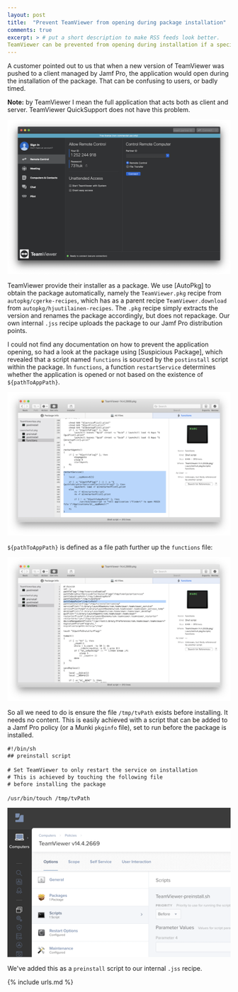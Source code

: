 ```yaml
---
layout: post
title:  "Prevent TeamViewer from opening during package installation"
comments: true
excerpt: > # put a short description to make RSS feeds look better.
TeamViewer can be prevented from opening during installation if a specific file is placed in the tmp folder before installation. This can be achieved with the use of a preinstall script.
---
```


A customer pointed out to us that when a new version of TeamViewer was pushed to a client managed by Jamf Pro, the application would open during the installation of the package. That can be confusing to users, or badly timed.

**Note:** by TeamViewer I mean the full application that acts both as client and server. TeamViewer QuickSupport does not have this problem.

![TeamViewer main window](/assets/images/teamviewer.png)

TeamViewer provide their installer as a package. We use [AutoPkg] to obtain the package automatically, namely the `TeamViewer.pkg` recipe from `autopkg/cgerke-recipes`, which has as a parent recipe `TeamViewer.download` from `autopkg/hjuutilainen-recipes`. The `.pkg` recipe simply extracts the version and renames the package accordingly, but does not repackage. Our own internal `.jss` recipe uploads the package to our Jamf Pro distribution points.

I could not find any documentation on how to prevent the application opening, so had a look at the package using [Suspicious Package], which revealed that a script named `functions` is sourced by the `postinstall` script within the package. In `functions`, a function `restartService` determines whether the application is opened or not based on the existence of `${pathToAppPath}`.

![TeamViewer in Suspicious Package](/assets/images/suspicious-teamviewer.png)

`${pathToAppPath}` is defined as a file path further up the `functions` file:

![TeamViewer in Suspicious Package (2)](/assets/images/suspicious-teamviewer2.png)

So all we need to do is ensure the file `/tmp/tvPath` exists before installing. It needs no content. This is easily achieved with a script that can be added to a Jamf Pro policy (or a Munki `pkginfo` file), set to run before the package is installed.

```
#!/bin/sh
## preinstall script

# Set TeamViewer to only restart the service on installation
# This is achieved by touching the following file
# before installing the package

/usr/bin/touch /tmp/tvPath
```

![TeamViewer Policy in Jamf Pro](/assets/images/teamviewer-policy.png)

We've added this as a `preinstall` script to our internal `.jss` recipe.

{% include urls.md %}

